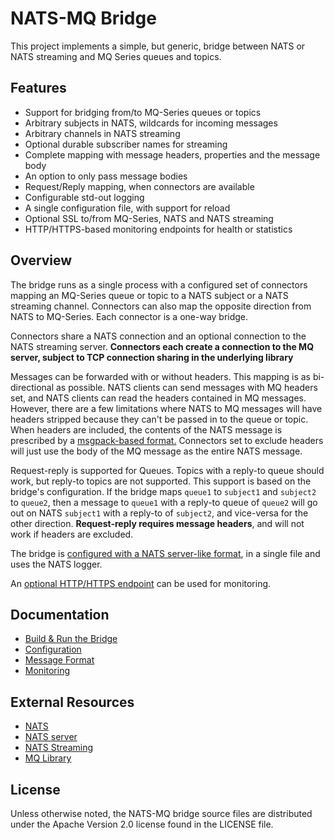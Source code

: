 # NATS-MQ Bridge

This project implements a simple, but generic, bridge between NATS or NATS streaming and MQ Series queues and topics.

## Features

* Support for bridging from/to MQ-Series queues or topics
* Arbitrary subjects in NATS, wildcards for incoming messages
* Arbitrary channels in NATS streaming
* Optional durable subscriber names for streaming
* Complete mapping with message headers, properties and the message body
* An option to only pass message bodies
* Request/Reply mapping, when connectors are available
* Configurable std-out logging
* A single configuration file, with support for reload
* Optional SSL to/from MQ-Series, NATS and NATS streaming
* HTTP/HTTPS-based monitoring endpoints for health or statistics

## Overview

The bridge runs as a single process with a configured set of connectors mapping an MQ-Series queue or topic to a NATS subject or a NATS streaming channel. Connectors can also map the opposite direction from NATS to MQ-Series. Each connector is a one-way bridge.

Connectors share a NATS connection and an optional connection to the NATS streaming server. **Connectors each create a connection to the MQ server, subject to TCP connection sharing in the underlying library**

Messages can be forwarded with or without headers. This mapping is as bi-directional as possible. NATS clients can send messages with MQ headers set, and NATS clients can read the headers contained in MQ messages. However, there are a few limitations where NATS to MQ messages will have headers stripped because they can't be passed in to the queue or topic. When headers are included, the contents of the NATS message is prescribed by a [msgpack-based format.](docs/messages.md) Connectors set to exclude headers will just use the body of the MQ message as the entire NATS message.

Request-reply is supported for Queues. Topics with a reply-to queue should work, but reply-to topics are not supported. This support is based on the bridge's configuration. If the bridge maps `queue1` to `subject1` and `subject2` to `queue2`, then a message to `queue1` with a reply-to queue of `queue2` will go out on NATS `subject1` with a reply-to of `subject2`, and vice-versa for the other direction. **Request-reply requires message headers**, and will not work if headers are excluded.

The bridge is [configured with a NATS server-like format](docs/config.md), in a single file and uses the NATS logger.

An [optional HTTP/HTTPS endpoint](docs/monitoring.md) can be used for monitoring.

## Documentation

* [Build & Run the Bridge](docs/buildandrun.md)
* [Configuration](docs/config.md)
* [Message Format](docs/messages.md)
* [Monitoring](docs/monitoring.md)

## External Resources

* [NATS](https://nats.io/documentation/)
* [NATS server](https://github.com/nats-io/gnatsd)
* [NATS Streaming](https://github.com/nats-io/nats-streaming-server)
* [MQ Library](https://github.com/ibm-messaging/mq-golang)

## License

Unless otherwise noted, the NATS-MQ bridge source files are distributed under the Apache Version 2.0 license found in the LICENSE file.